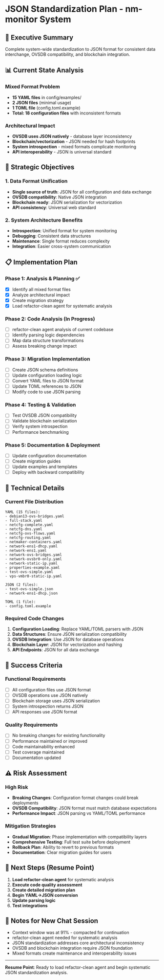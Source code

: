 # JSON Standardization Plan - nm-monitor System

## 🎯 Executive Summary
Complete system-wide standardization to JSON format for consistent data interchange, OVSDB compatibility, and blockchain integration.

## 📊 Current State Analysis

### Mixed Format Problem
- **15 YAML files** in config/examples/
- **2 JSON files** (minimal usage)
- **1 TOML file** (config.toml.example)
- **Total: 18 configuration files** with inconsistent formats

### Architectural Impact
- **OVSDB uses JSON natively** - database layer inconsistency
- **Blockchain/vectorization** - JSON needed for hash footprints
- **System introspection** - mixed formats complicate monitoring
- **API interoperability** - JSON is universal standard

## 🎯 Strategic Objectives

### 1. Data Format Unification
- **Single source of truth**: JSON for all configuration and data exchange
- **OVSDB compatibility**: Native JSON integration
- **Blockchain ready**: JSON serialization for vectorization
- **API consistency**: Universal web standard

### 2. System Architecture Benefits
- **Introspection**: Unified format for system monitoring
- **Debugging**: Consistent data structures
- **Maintenance**: Single format reduces complexity
- **Integration**: Easier cross-system communication

## 📋 Implementation Plan

### Phase 1: Analysis & Planning ✅
- [x] Identify all mixed format files
- [x] Analyze architectural impact
- [x] Create migration strategy
- [x] Load refactor-clean agent for systematic analysis

### Phase 2: Code Analysis (In Progress)
- [ ] refactor-clean agent analysis of current codebase
- [ ] Identify parsing logic dependencies
- [ ] Map data structure transformations
- [ ] Assess breaking change impact

### Phase 3: Migration Implementation
- [ ] Create JSON schema definitions
- [ ] Update configuration loading logic
- [ ] Convert YAML files to JSON format
- [ ] Update TOML references to JSON
- [ ] Modify code to use JSON parsing

### Phase 4: Testing & Validation
- [ ] Test OVSDB JSON compatibility
- [ ] Validate blockchain serialization
- [ ] Verify system introspection
- [ ] Performance benchmarking

### Phase 5: Documentation & Deployment
- [ ] Update configuration documentation
- [ ] Create migration guides
- [ ] Update examples and templates
- [ ] Deploy with backward compatibility

## 🔧 Technical Details

### Current File Distribution
```
YAML (15 files):
- debian13-ovs-bridges.yaml
- full-stack.yaml
- netcfg-complete.yaml
- netcfg-dns.yaml
- netcfg-ovs-flows.yaml
- netcfg-routing.yaml
- netmaker-containers.yaml
- network-ens1-dhcp.yaml
- network-ens1.yaml
- network-ovs-bridges.yaml
- network-ovsbr0-only.yaml
- network-static-ip.yaml
- properties-example.yaml
- test-ovs-simple.yaml
- vps-vmbr0-static-ip.yaml

JSON (2 files):
- test-ovs-simple.json
- network-ens1-dhcp.json

TOML (1 file):
- config.toml.example
```

### Required Code Changes
1. **Configuration Loading**: Replace YAML/TOML parsers with JSON
2. **Data Structures**: Ensure JSON serialization compatibility
3. **OVSDB Integration**: Use JSON for database operations
4. **Blockchain Layer**: JSON for vectorization and hashing
5. **API Endpoints**: JSON for all data exchange

## 🎯 Success Criteria

### Functional Requirements
- [ ] All configuration files use JSON format
- [ ] OVSDB operations use JSON natively
- [ ] Blockchain storage uses JSON serialization
- [ ] System introspection returns JSON
- [ ] API responses use JSON format

### Quality Requirements
- [ ] No breaking changes for existing functionality
- [ ] Performance maintained or improved
- [ ] Code maintainability enhanced
- [ ] Test coverage maintained
- [ ] Documentation updated

## ⚠️ Risk Assessment

### High Risk
- **Breaking Changes**: Configuration format changes could break deployments
- **OVSDB Compatibility**: JSON format must match database expectations
- **Performance Impact**: JSON parsing vs YAML/TOML performance

### Mitigation Strategies
- **Gradual Migration**: Phase implementation with compatibility layers
- **Comprehensive Testing**: Full test suite before deployment
- **Rollback Plan**: Ability to revert to previous formats
- **Documentation**: Clear migration guides for users

## 🚀 Next Steps (Resume Point)

1. **Load refactor-clean agent** for systematic analysis
2. **Execute code quality assessment**
3. **Create detailed migration plan**
4. **Begin YAML→JSON conversion**
5. **Update parsing logic**
6. **Test integrations**

## 📝 Notes for New Chat Session

- Context window was at 91% - compacted for continuation
- refactor-clean agent needed for systematic analysis
- JSON standardization addresses core architectural inconsistency
- OVSDB and blockchain integration require JSON foundation
- Mixed formats create maintenance and interoperability issues

---

**Resume Point**: Ready to load refactor-clean agent and begin systematic JSON standardization analysis.
